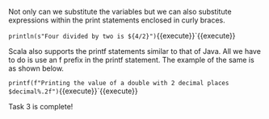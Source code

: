 Not only can we substitute the variables but we can also substitute expressions within the print statements enclosed in curly braces.

`println(s"Four divided by two is ${4/2}")`{{execute}}`{{execute}}

 

Scala also supports the printf statements similar to that of Java. All we have to do is use an f prefix in the printf statement. The example of the same is as shown below.

`printf(f"Printing the value of a double with 2 decimal places $decimal%.2f")`{{execute}}`{{execute}}

 

Task 3 is complete!
 